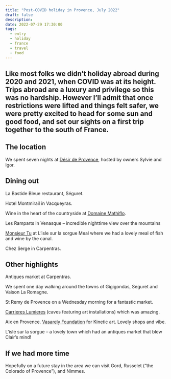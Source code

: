 ```yaml
---
title: "Post-COVID holiday in Provence, July 2022"
draft: false
description: 
date: 2022-07-29 17:30:00
tags:
  - entry
  - holiday
  - france
  - travel
  - food
---
```

Like most folks we didn’t holiday abroad during 2020 and 2021, when COVID was at its height. Trips abroad are a luxury and privilege so this was no hardship. However I’ll admit that once restrictions were lifted and things felt safer, we were pretty excited to head for some sun and good food, and set our sights on a first trip together to the south of France.
---

## The location

We spent seven nights at [Désir de Provence](https://en.desirdeprovence.com/), hosted by owners Sylvie and Igor.

## Dining out

La Bastide Bleue restaurant, Séguret.

Hotel Montmirail in Vacqueyras.

Wine in the heart of the countryside at [Domaine Mathiflo](https://domaine-mathiflo.com/). 

Les Ramparts in Venasque – incredible nighttime view over the mountains

[Monsieur Tu](https://www.tripadvisor.com/Restaurant_Review-g608811-d23724147-Reviews-Monsieur_Tu-L_Isle_sur_la_Sorgue_Vaucluse_Provence_Alpes_Cote_d_Azur.html) at L’isle sur la sorgue Meal where we had a lovely meal of fish and wine by the canal.

Chez Serge in Carpentras.

## Other highlights

Antiques market at Carpentras.

We spent one day walking around the towns of Gigigondas, Seguret and Vaison La Romagne.

St Remy de Provence on a Wednesday morning for a fantastic market.

[Carrieres Lumieres](https://www.carrieres-lumieres.com/en/node/994) (caves featuring art installations) which was amazing.

Aix en Provence. [Vasarely Foundation](https://www.fondationvasarely.org/en/) for Kinetic art. Lovely shops and vibe.

L’isle sur la sorgue – a lovely town which had an antiques market that blew Clair’s mind!

## If we had more time

Hopefully on a future stay in the area we can visit Gord, Russelet (“the Colorado of Provence”), and Nimmes.


<!--
Arrive after delays and Europcar racket
Best hosts!
night dinner (booked by Sylvie) – La Bastide Bleue restaurant, Séguret. Beautiful outdoor garden/courtyard setting, lovely food. We learned “squid” either that night or the next. Practiced a little French as they didn’t speak much English which was refreshing!
Beaut setting, and light and countryside
Saumon, beef, chocolat, assiete de fromage

Next morning, Sun
Breakfast 
Carpentras antique market. Loved it! Spidey sense was tingling and sure enough there were second-hand record stalls.
Then quiet day of chilling and planning.
Dinner: Hotel Montmirail in Vacqueyras (?) Lovely!

Monday
Gigigondas cut aboot
2 other towns cut aboot. 
- Seguret
- Vaison La Romagne

Art shop with Brazillian guy’s cool art. Website for Cesar Henao’s art: Infinitisation (dot something). Shop was called nartex or similar
Brasserie universal: Tuna steak!!!

https://www.fondationvasarely.org/en/
Kinetic art
Aix en Provence. 
- Bought sunglasses, Persol. Assistant was great – completely straightforward, no messing! Exactly what I needed.
- we ate at Bistrot Mairie (I think). Simple but great! 
- T-shirts at Lafaurie

(Which night?) Les Ramparts in Venasque – incredible nighttime view over the mountains. Drive back a bit hairy!

Day we had wine above the countryside https://domaine-mathiflo.com/

Did we go to St Remy de Provence? in morning. 45m drive. Wed is market day. 
Yes! It was the day I bought the Specials LP! Lovely market town. Market was amazing. Hard to park there. Lucky to get a restaurant.
THen went to
https://www.carrieres-lumieres.com/en/node/994 which was amazing. Venice rennaisance followed by French “Blue” guy (amazing)

Last day
- L’isle sur la sorgue
- lovely!
- Monsieur Tu https://www.tripadvisor.com/Restaurant_Review-g608811-d23724147-Reviews-Monsieur_Tu-L_Isle_sur_la_Sorgue_Vaucluse_Provence_Alpes_Cote_d_Azur.html Meal by canal, for fish and wine
- antiques market that blew Clair’s head off
- L’isle sur la sorgue


Last night – Chez Serge in Carpentras.


-->
